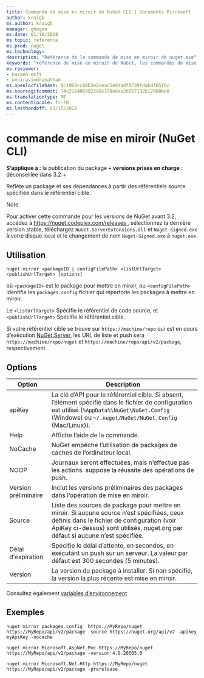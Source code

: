 ```yaml
---
title: Commande de mise en miroir de NuGet CLI | Documents Microsoft
author: kraigb
ms.author: kraigb
manager: ghogen
ms.date: 01/18/2018
ms.topic: reference
ms.prod: nuget
ms.technology: 
description: "Référence de la commande de mise en miroir de nuget.exe"
keywords: "référence de mise en miroir de NuGet, les commandes de mise en miroir"
ms.reviewer:
- karann-msft
- unniravindranathan
ms.openlocfilehash: 0c1969cc04b2e2cead5e9dadf9739fdabdf65f6c
ms.sourcegitcommit: 74c21b406302288c158e8ae26057132b12960be8
ms.translationtype: MT
ms.contentlocale: fr-FR
ms.lasthandoff: 03/15/2018
---
```

# <a name="mirror-command-nuget-cli"></a>commande de mise en miroir (NuGet CLI)

**S’applique à :** la publication du package &bullet; **versions prises en charge :** déconseillée dans 3.2 +

Reflète un package et ses dépendances à partir des référentiels source spécifiée dans le référentiel cible.

> [!NOTE]
> Pour activer cette commande pour les versions de NuGet avant 3.2, accédez à [ https://nuget.codeplex.com/releases ](https://nuget.codeplex.com/releases), sélectionnez la dernière version stable, téléchargez `NuGet.ServerExtensions.dll` et `Nuget-Signed.exe` à votre disque local et le changement de nom `Nuget-Signed.exe` à `nuget.exe`.

## <a name="usage"></a>Utilisation

```cli
nuget mirror <packageID | configFilePath> <listUrlTarget> <publishUrlTarget> [options]
```

où `<packageID>` est le package pour mettre en miroir, ou `<configFilePath>` identifie les `packages.config` fichier qui répertorie les packages à mettre en miroir.

Le `<listUrlTarget>` Spécifie le référentiel de code source, et `<publishUrlTarget>` Spécifie le référentiel cible.

Si votre référentiel cible se trouve sur `https://machine/repo` qui est en cours d’exécution [NuGet.Server](../hosting-packages/nuget-server.md), les URL de liste et push sera `https://machine/repo/nuget` et `https://machine/repo/api/v2/package`, respectivement.

## <a name="options"></a>Options

| Option | Description |
| --- | --- |
| apiKey | La clé d’API pour le référentiel cible. Si absent, l’élément spécifié dans le fichier de configuration est utilisé (`%AppData%\NuGet\NuGet.Config` (Windows) ou `~/.nuget/NuGet/NuGet.Config` (Mac/Linux)). |
| Help | Affiche l’aide de la commande. |
| NoCache | NuGet empêche l’utilisation de packages de caches de l’ordinateur local. |
| NOOP | Journaux seront effectuées, mais n’effectue pas les actions. suppose la réussite des opérations de push. |
| Version préliminaire | Inclut les versions préliminaires des packages dans l’opération de mise en miroir. |
| Source | Liste des sources de package pour mettre en miroir. Si aucune source n’est spécifiées, ceux définis dans le fichier de configuration (voir ApiKey ci-dessus) sont utilisés, nuget.org par défaut si aucune n’est spécifiée. |
| Délai d'expiration | Spécifie le délai d’attente, en secondes, en exécutant un push sur un serveur. La valeur par défaut est 300 secondes (5 minutes). |
| Version | La version du package à installer. Si non spécifié, la version la plus récente est mise en miroir. |

Consultez également [variables d’environnement](cli-ref-environment-variables.md)

## <a name="examples"></a>Exemples

```cli
nuget mirror packages.config  https://MyRepo/nuget https://MyRepo/api/v2/package -source https://nuget.org/api/v2 -apikey myApiKey -nocache

nuget mirror Microsoft.AspNet.Mvc https://MyRepo/nuget https://MyRepo/api/v2/package -version 4.0.20505.0

nuget mirror Microsoft.Net.Http https://MyRepo/nuget https://MyRepo/api/v2/package -prerelease
```
